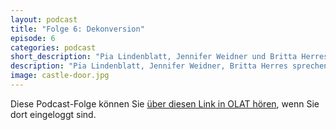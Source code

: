 ```yaml
---
layout: podcast
title: "Folge 6: Dekonversion"
episode: 6
categories: podcast
short_description: "Pia Lindenblatt, Jennifer Weidner und Britta Herres sprechen mit zwei Leuten über deren Ausgang vom christlichen Glauben."
description: "Pia Lindenblatt, Jennifer Weidner, Britta Herres sprechen mit zwei Leuten über deren Ausgang vom christlichen Glauben. (Dies ist eine interne Datei. Sie müssen in OLAT eingeloggt sein, um sie hören zu können.)"
image: castle-door.jpg
---
```


Diese Podcast-Folge können Sie [über diesen Link in OLAT hören](https://olat-ce.server.uni-frankfurt.de/olat/auth/RepositoryEntry/20609269764/CourseNode/93668888136198/10-dekonversion.mp3), wenn Sie dort eingeloggt sind.